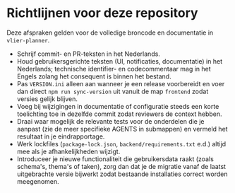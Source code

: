 # Richtlijnen voor deze repository

Deze afspraken gelden voor de volledige broncode en documentatie in `vlier-planner`.

- Schrijf commit- en PR-teksten in het Nederlands.
- Houd gebruikersgerichte teksten (UI, notificaties, documentatie) in het Nederlands; technische identifier- en codecommentaar mag in het Engels zolang het consequent is binnen het bestand.
- Pas `VERSION.ini` alleen aan wanneer je een release voorbereidt en voer dan direct `npm run sync-version` uit vanuit de map `frontend` zodat versies gelijk blijven.
- Voeg bij wijzigingen in documentatie of configuratie steeds een korte toelichting toe in dezelfde commit zodat reviewers de context hebben.
- Draai waar mogelijk de relevante tests voor de onderdelen die je aanpast (zie de meer specifieke AGENTS in submappen) en vermeld het resultaat in je eindrapportage.
- Werk lockfiles (`package-lock.json`, `backend/requirements.txt` e.d.) altijd mee als je afhankelijkheden wijzigt.
- Introduceer je nieuwe functionaliteit die gebruikersdata raakt (zoals schema's, thema's of taken), zorg dan dat je de migratie
  vanaf de laatst uitgebrachte versie bijwerkt zodat bestaande installaties correct worden meegenomen.
